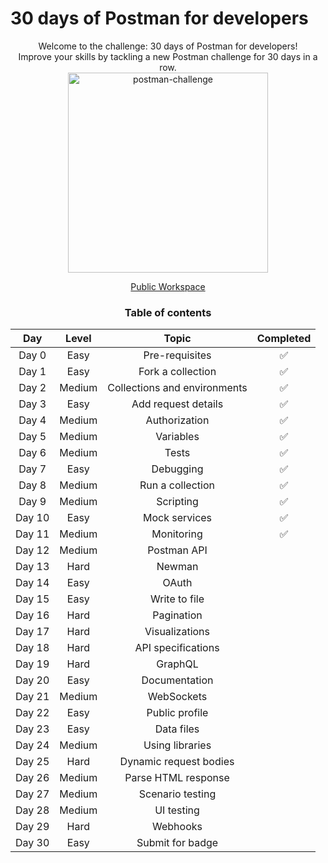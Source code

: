 # 30 days of Postman for developers

<div align="center"> Welcome to the challenge: 30 days of Postman for developers!<br/>
Improve your skills by tackling a new Postman challenge for 30 days in a row. <br/>
<img width="320px" src="https://github.com/imevanc/postman-30days-dev-challenge/assets/96417438/2c03e740-77a4-4ea9-9c40-8df47777a7bf" alt="postman-challenge">

[Public Workspace](https://www.postman.com/postman/workspace/30-days-of-postman-for-developers/overview)

### Table of contents
| Day | Level | Topic | Completed
| :-: | :---: | :---: | :-------:
| Day 0	| Easy | Pre-requisites | ✅
| Day 1	| Easy | Fork a collection | ✅
| Day 2 | Medium | Collections and environments | ✅
| Day 3 | Easy | Add request details | ✅
| Day 4 | Medium | Authorization | ✅
| Day 5 | Medium | Variables | ✅
| Day 6 | Medium | Tests | ✅
| Day 7 | Easy | Debugging | ✅
| Day 8 | Medium | Run a collection | ✅
| Day 9 | Medium | Scripting | ✅
| Day 10 | Easy | Mock services | ✅
| Day 11 | Medium | Monitoring | ✅
| Day 12 | Medium | Postman API
| Day 13 | Hard | Newman
| Day 14 | Easy | OAuth
| Day 15 | Easy | Write to file
| Day 16 | Hard | Pagination
| Day 17 | Hard | Visualizations
| Day 18 | Hard | API specifications
| Day 19 | Hard | GraphQL
| Day 20 | Easy | Documentation
| Day 21 | Medium | WebSockets
| Day 22 | Easy | Public profile
| Day 23 | Easy | Data files
| Day 24 | Medium | Using libraries
| Day 25 | Hard | Dynamic request bodies
| Day 26 | Medium | Parse HTML response
| Day 27 | Medium | Scenario testing
| Day 28 | Medium | UI testing
| Day 29 | Hard | Webhooks
| Day 30 | Easy | Submit for badge


</div>
